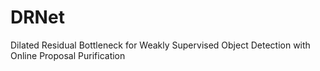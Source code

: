# DRNet
Dilated Residual Bottleneck for Weakly Supervised Object Detection with Online Proposal Purification
